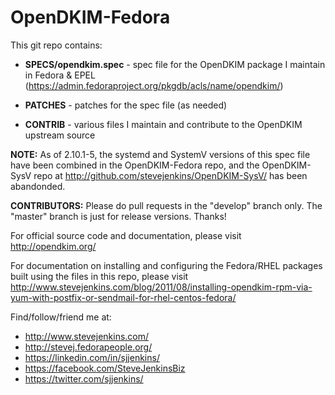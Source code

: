 OpenDKIM-Fedora
===============
This git repo contains:

- **SPECS/opendkim.spec** - spec file for the OpenDKIM package I maintain in Fedora & EPEL (https://admin.fedoraproject.org/pkgdb/acls/name/opendkim/)

- **PATCHES** - patches for the spec file (as needed)

- **CONTRIB** - various files I maintain and contribute to the OpenDKIM upstream source

**NOTE:** As of 2.10.1-5, the systemd and SystemV versions of this spec file have been combined in the OpenDKIM-Fedora repo, and the OpenDKIM-SysV repo at http://github.com/stevejenkins/OpenDKIM-SysV/ has been abandonded.

**CONTRIBUTORS:** Please do pull requests in the "develop" branch only. The "master" branch is just for release versions. Thanks!

For official source code and documentation, please visit http://opendkim.org/

For documentation on installing and configuring the Fedora/RHEL packages built using the files in this repo, please visit http://www.stevejenkins.com/blog/2011/08/installing-opendkim-rpm-via-yum-with-postfix-or-sendmail-for-rhel-centos-fedora/

Find/follow/friend me at:
- http://www.stevejenkins.com/
- http://stevej.fedorapeople.org/
- https://linkedin.com/in/sjjenkins/
- https://facebook.com/SteveJenkinsBiz
- https://twitter.com/sjjenkins/
